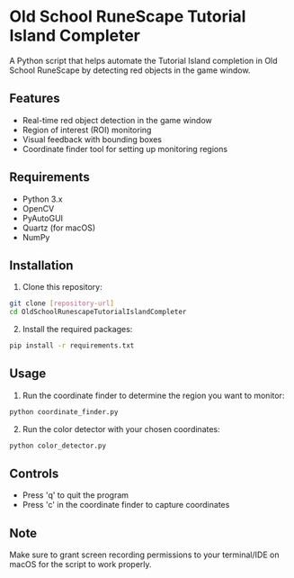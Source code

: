 # Old School RuneScape Tutorial Island Completer

A Python script that helps automate the Tutorial Island completion in Old School RuneScape by detecting red objects in the game window.

## Features

- Real-time red object detection in the game window
- Region of interest (ROI) monitoring
- Visual feedback with bounding boxes
- Coordinate finder tool for setting up monitoring regions

## Requirements

- Python 3.x
- OpenCV
- PyAutoGUI
- Quartz (for macOS)
- NumPy

## Installation

1. Clone this repository:
```bash
git clone [repository-url]
cd OldSchoolRunescapeTutorialIslandCompleter
```

2. Install the required packages:
```bash
pip install -r requirements.txt
```

## Usage

1. Run the coordinate finder to determine the region you want to monitor:
```bash
python coordinate_finder.py
```

2. Run the color detector with your chosen coordinates:
```bash
python color_detector.py
```

## Controls

- Press 'q' to quit the program
- Press 'c' in the coordinate finder to capture coordinates

## Note

Make sure to grant screen recording permissions to your terminal/IDE on macOS for the script to work properly. 